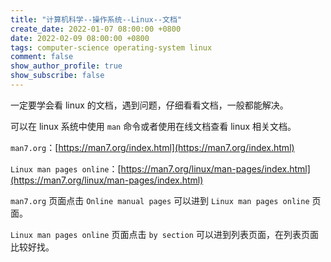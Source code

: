 ```yaml
---
title: "计算机科学--操作系统--Linux--文档"
create_date: 2022-01-07 08:00:00 +0800
date: 2022-02-09 08:00:00 +0800
tags: computer-science operating-system linux
comment: false
show_author_profile: true
show_subscribe: false
---
```


一定要学会看 linux 的文档，遇到问题，仔细看看文档，一般都能解决。

可以在 linux 系统中使用 `man` 命令或者使用在线文档查看 linux 相关文档。

`man7.org`：[https://man7.org/index.html](https://man7.org/index.html)

`Linux man pages online`：[https://man7.org/linux/man-pages/index.html](https://man7.org/linux/man-pages/index.html)

`man7.org` 页面点击 `Online manual pages` 可以进到 `Linux man pages online` 页面。

`Linux man pages online` 页面点击 `by section` 可以进到列表页面，在列表页面比较好找。